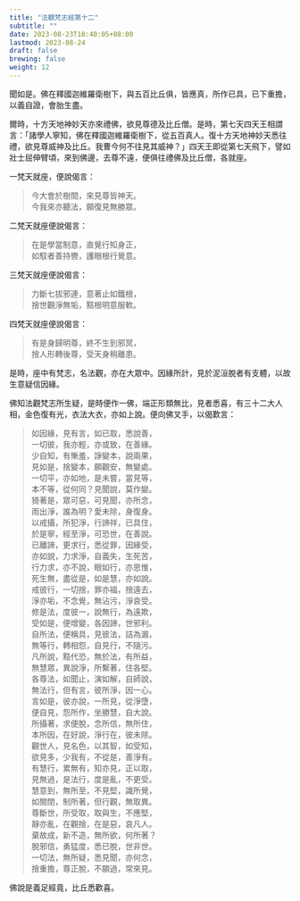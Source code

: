 ```yaml
---
title: "法觀梵志經第十二"
subtitle: ""
date: 2023-08-23T10:40:05+08:00
lastmod: 2023-08-24
draft: false
brewing: false
weight: 12
---
```



聞如是。佛在釋國迦維羅衛樹下，與五百比丘俱，皆應真，所作已具，已下重擔，以義自證，會胎生盡。

爾時，十方天地神妙天亦來禮佛，欲見尊德及比丘僧。是時，第七天四天王相謂言：「諸學人寧知，佛在釋國迦維羅衛樹下，從五百真人。復十方天地神妙天悉往禮，欲見尊威神及比丘。我曹今何不往見其威神？」四天王即從第七天飛下，譬如壯士屈伸臂頃，來到佛邊，去尊不遠，便俱往禮佛及比丘僧，各就座。

一梵天就座，便說偈言：

> 今大會於樹間，來見尊皆神天。  
> 今我來亦聽法，願復見無勝眾。

二梵天就座便說偈言：

> 在是學當制意，直覺行知身正，  
> 如馭者善持轡，護眼根行覺意。

三梵天就座便說偈言：

> 力斷七拔邪連，意著止如鐵根，  
> 捨世觀淨無垢，黠根明意服軟。

四梵天就座便說偈言：

> 有是身歸明尊，終不生到邪冥，  
> 捨人形轉後尊，受天身稍離患。

是時，座中有梵志，名法觀，亦在大眾中。因緣所計，見於泥洹脫者有支體，以故生意疑信因緣。

佛知法觀梵志所生疑，是時便作一佛，端正形類無比，見者悉喜，有三十二大人相，金色復有光，衣法大衣，亦如上說。便向佛叉手，以偈歎言：

> 如因緣，見有言，如已取，悉說善，  
> 一切彼，我亦輕，亦或致，在善緣。  
> 少自知，有慚羞，諍變本，說兩果，  
> 見如是，捨變本，願觀安，無變處。  
> 一切平，亦如地，是未嘗，當見等，  
> 本不等，從何同？見聞說，莫作變。  
> 猗著是，眾可惡，可見聞，亦所念，  
> 雨出淨，誰為明？愛未除，身復身。  
> 以戒攝，所犯淨，行諦祥，已具住，  
> 於是寧，經至淨，可恐世，在善說。  
> 已離諦，更求行，悉從罪，因緣受，  
> 亦如說，力求淨，自義失，生死苦，  
> 行力求，亦不說，眼如行，亦思惟，  
> 死生無，盡從是，如是慧，亦如說。  
> 戒彼行，一切捨，罪亦福，捨遠去，  
> 淨亦垢，不念覺，無沾污，淨哀受。  
> 修是法，度彼一，說無行，為遠欺，  
> 受如是，便增變，各因諦，世邪利。  
> 自所法，便稱具，見彼法，詰為漏，  
> 無等行，轉相怨，自見行，不隨污。  
> 凡所說，黠代恐，無於法，有所益，  
> 無慧眾，異說淨，所繫著，住各堅。  
> 各尊法，如聞止，演如解，自師說，  
> 無法行，但有言，彼所淨，因一心。  
> 言如是，彼亦說，一所見，從淨墮，  
> 便自見，怨所作，坐勝慧，自大說。  
> 所攝著，求便脫，念所信，無所住，  
> 本所因，在好說，淨行在，彼未除。  
> 觀世人，見名色，以其智，如受知，  
> 欲見多，少我有，不從是，善淨有。  
> 有慧行，累無有，知亦見，正以取，  
> 見無過，是法行，度是亂，不更受。  
> 慧意到，無所至，不見堅，識所覺，  
> 如關閉，制所著，但行觀，無取異。  
> 尊斷世，所受取，取與生，不應堅，  
> 靜亦亂，在觀捨，在是惡，哀凡人。  
> 棄故成，新不造，無所欲，何所著？  
> 脫邪信，勇猛度，悉已脫，世非世。  
> 一切法，無所疑，悉見聞，亦何念，  
> 捨重擔，尊正脫，不願過，常來見。

佛說是義足經竟，比丘悉歡喜。